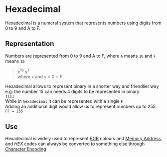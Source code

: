 # Hexadecimal
Hexadecimal is a numeral system that represents numbers using digits from 0 to 9  and A to F.

## Representation
Numbers are represented from 0 to 9 and A to F, where `A` means `10` and `F` means `15`    
> x<sup>16</sup> y<sup>1</sup>  
where `x` and `y` = 0 ~ F

Hexadecimal allows to represent binary in a shorter way and friendlier way  
e.g: the number 15 can needs 4 digits to be represented in binary:  
`1111`  
While in `hexadecimal` it can be represented with a single `F`  
Adding an additional digit would allow us to represent numbers up to 255  
`FF = 255`

## Use
Hexadecimal is widely used to represent [RGB](../Week-0_Scratch/CS50x_RGB.md) colours and [Memory Address](./CS50x_Memory-Address.md), and *HEX* codes can always be converted to something else through [Character Encoding](../Week-0_Scratch/CS50x_Character-Encoding.md)